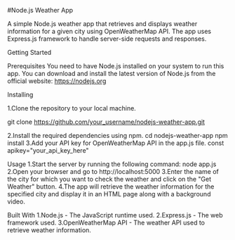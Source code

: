 #Node.js Weather App


A simple Node.js weather app that retrieves and displays weather information for a given city using OpenWeatherMap API. The app uses Express.js framework to handle server-side requests and responses.

Getting Started

Prerequisites
You need to have Node.js installed on your system to run this app. You can download and install the latest version of Node.js from the official website: https://nodejs.org


Installing

1.Clone the repository to your local machine.

git clone https://github.com/your_username/nodejs-weather-app.git

2.Install the required dependencies using npm.
cd nodejs-weather-app
npm install
3.Add your API key for OpenWeatherMap API in the app.js file.
const apikey="your_api_key_here"


Usage
1.Start the server by running the following command:
node app.js
2.Open your browser and go to http://localhost:5000
3.Enter the name of the city for which you want to check the weather and click on the "Get Weather" button.
4.The app will retrieve the weather information for the specified city and display it in an HTML page along with a background video.

Built With
1.Node.js - The JavaScript runtime used.
2.Express.js - The web framework used.
3.OpenWeatherMap API - The weather API used to retrieve weather information.

